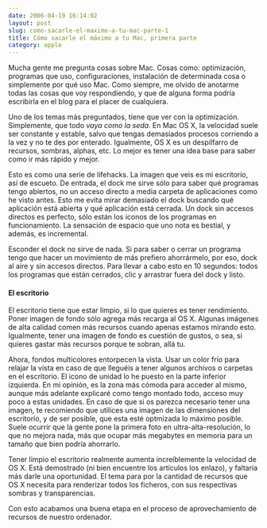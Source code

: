 ```yaml
---
date: 2006-04-19 16:14:02
layout: post
slug: como-sacarle-el-maximo-a-tu-mac-parte-1
title: Cómo sacarle el máximo a tu Mac, primera parte
category: apple
---
```


Mucha gente me pregunta cosas sobre Mac. Cosas como: optimización, programas que uso, configuraciones, instalación de determinada cosa o simplemente por qué uso Mac.  Como siempre, me olvido de anotarme todas las cosas que voy respondiendo, y que de alguna forma podría escribirla en el blog para el placer de cualquiera.





Uno de los temas más preguntados, tiene que ver con la optimización. Simplemente, que todo _vaya como la seda_. En Mac OS X, la velocidad suele ser constante y estable, salvo que tengas demasiados procesos corriendo a la vez y no te des por enterado. Igualmente, OS X es un despilfarro de recursos, sombras, alphas, etc. Lo mejor es tener una idea base para saber como ir más rápido y mejor.

Esto es como una serie de lifehacks. La imagen que veis es mi escritorio, así de escueto. De entrada, el dock me sirve sólo para saber qué programas tengo abiertos, no un acceso directo a media carpeta de aplicaciones como he visto antes. Esto me evita mirar demasiado el dock buscando qué aplicación está abierta y qué aplicación está cerrada. Un dock sin accesos directos es perfecto, sólo están los iconos de los programas en funcionamiento. La sensación de espacio que uno nota es bestial, y además, es incremental.





Esconder el dock no sirve de nada. Si para saber o cerrar un programa tengo que hacer un movimiento de más prefiero ahorrármelo, por eso, dock al aire y sin accesos directos. Para llevar a cabo esto en 10 segundos: todos los programas que están cerrados, clic y arrastrar fuera del dock y listo.





#### El escritorio





El escritorio tiene que estar limpio, si lo que quieres es tener rendimiento. Poner imagen de fondo sólo agrega más recarga al OS X. Algunas imágenes de alta calidad comen más recursos cuando apenas estamos mirando esto. Igualmente, tener una imagen de fondo es cuestión de gustos, o sea, si quieres gastar más recursos porque te sobran, allá tu.





Ahora, fondos multicolores entorpecen la vista. Usar un color frío para relajar la vista en caso de que lleguéis a tener algunos archivos o carpetas en el escritorio. El icono de unidad lo he puesto en la parte inferior izquierda. En mi opinión, es la zona más cómoda para acceder al mismo, aunque más adelante explicaré como tengo montado todo, acceso muy poco a estas unidades. En caso de que si os parezca necesario tener una imagen, te recomiendo que utilices una imagen de las dimensiones del escritorio, y de ser posible, que esta esté optmizada lo máximo posible. Suele ocurrir que la gente pone la primera foto en ultra-alta-resolución, lo que no mejora nada, más que ocupar más megabytes en memoria para un tamaño que bien podría ahorrarlo.





Tener limpio el escritorio realmente aumenta increíblemente la velocidad de OS X. Está demostrado (ni bien encuentre los artículos los enlazo), y faltaría más darle una oportunidad. El tema para por la cantidad de recursos que OS X necesita para renderizar todos los ficheros, con sus respectivas sombras y transparencias.





Con esto acabamos una buena etapa en el proceso de aprovechamiento de recursos de nuestro ordenador.
